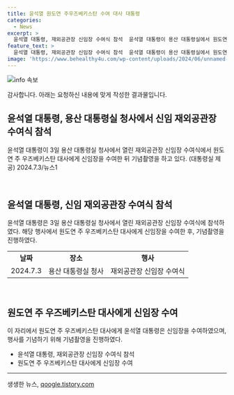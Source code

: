 ```yaml
---
title: 윤석열 원도연 주우즈베키스탄 수여 대사 대통령
categories:
  - News
excerpt: >
  윤석열 대통령, 재외공관장 신임장 수여식 참석  윤석열 대통령이 용산 대통령실에서 원도연 주 우즈베키스탄 대사에게 신임장을 수여한 후 기념촬영을 했다.
feature_text: >
  윤석열 대통령, 재외공관장 신임장 수여식 참석  윤석열 대통령이 용산 대통령실에서 원도연 주 우즈베키스탄 대사에게 신임장을 수여한 후 기념촬영을 했다.
image: 'https://www.behealthy4u.com/wp-content/uploads/2024/06/unnamed-file.png'
---
```


<p><img src="https://www.behealthy4u.com/wp-content/uploads/2024/06/unnamed-file.png" alt="info 속보" /></p>

<p>감사합니다. 아래는 요청하신 내용에 맞게 작성한 결과물입니다.</p>

<h2 data-ke-size="size26">윤석열 대통령, 용산 대통령실 청사에서 신임 재외공관장 수여식 참석</h2>

<p data-ke-size="size16">윤석열 대통령이 3일 용산 대통령실 청사에서 열린 재외공관장 신임장 수여식에서 원도연 주 우즈베키스탄 대사에게 신임장을 수여한 뒤 기념촬영을 하고 있다. (대통령실 제공) 2024.7.3/뉴스1</p>

<p data-ke-size="size16">&nbsp;</p>

<h2 data-ke-size="size26">윤석열 대통령, 신임 재외공관장 수여식 참석</h2>

<p data-ke-size="size16">윤석열 대통령은 3일 용산 대통령실 청사에서 열린 재외공관장 신임장 수여식에 참석하였다. 해당 행사에서 원도연 주 우즈베키스탄 대사에게 신임장을 수여한 후, 기념촬영을 진행하였다. </p>

<table>
  <tr>
    <td style="text-align: center; height: 17px;"><b>날짜</b></td>
    <td style="text-align: center; height: 17px;"><b>장소</b></td>
    <td style="text-align: center; height: 17px;"><b>행사</b></td>
  </tr>
  <tr>
    <td style="text-align: center; height: 17px;">2024.7.3</td>
    <td style="text-align: center; height: 17px;">용산 대통령실 청사</td>
    <td style="text-align: center; height: 17px;">재외공관장 신임장 수여식</td>
  </tr>
</table>

<p data-ke-size="size16">&nbsp;</p>

<h2 data-ke-size="size26">원도연 주 우즈베키스탄 대사에게 신임장 수여</h2>

<p data-ke-size="size16">이 자리에서 원도연 주 우즈베키스탄 대사에게 윤석열 대통령은 신임장을 수여하였으며, 행사를 기념하기 위해 기념촬영을 진행하였다.</p>

<ul>
  <li>윤석열 대통령, 재외공관장 신임장 수여식 참석</li>
  <li>원도연 주 우즈베키스탄 대사에게 신임장 수여</li>
</ul>

<hr>

<p data-ke-size="size16"></p>
생생한 뉴스, <a href="https://qoogle.tistory.com" rel="dofollow">qoogle.tistory.com</a>


